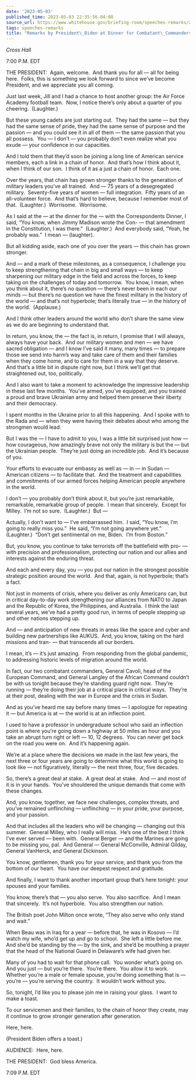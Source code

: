 ```yaml
---
date: '2023-05-03'
published_time: 2023-05-03 22:35:56-04:00
source_url: https://www.whitehouse.gov/briefing-room/speeches-remarks/2023/05/03/remarks-by-president-biden-at-dinner-for-combatant-commanders/
tags: speeches-remarks
title: "Remarks by President\_Biden at Dinner for Combatant\_Commanders"
---
```

 
*Cross Hall*

7:00 P.M. EDT

THE PRESIDENT:  Again, welcome.  And thank you for all — all for being
here.  Folks, this is something we look forward to since we’ve become
President, and we appreciate you all coming.

Just last week, Jill and I had a chance to host another group: the Air
Force Academy football team.  Now, I notice there’s only about a quarter
of you cheering.  (Laughter.)

But these young cadets are just starting out.  They had the same — but
they had the same sense of pride, they had the same sense of purpose and
the passion — and you could see it in all of them — the same passion
that you all possess.  You — I don’t — you probably don’t even realize
what you exude — your confidence in our capacities.

And I told them that they’d soon be joining a long line of American
service members, each a link in a chain of honor.  And that’s how I
think about it, when I think of our son.  I think of it as a just a
chain of honor.  Each one.

Over the years, that chain has grown stronger thanks to the generation
of military leaders you’ve all trained.  And — 75 years of a
desegregated military.  Seventy-five years of women — full integration. 
Fifty years of an all-volunteer force.  And that’s hard to believe,
because I remember most of that.  (Laughter.)  Worrisome.  Worrisome.

As I said at the — at the dinner for the — with the Correspondents
Dinner, I said, “You know, when Jimmy Madison wrote the Con- — that
amendment in the Constitution, I was there.”  (Laughter.)  And everybody
said, “Yeah, he probably was.”  I mean — (laughter).

But all kidding aside, each one of you over the years — this chain has
grown stronger.

And — and a mark of these milestones, as a consequence, I challenge you
to keep strengthening that chain in big and small ways — to keep
sharpening our military edge in the field and across the forces, to keep
taking on the challenges of today and tomorrow.  You know, I mean, when
you think about it, there’s no question — there’s never been in each our
minds — but there’s no question we have the finest military in the
history of the world — and that’s not hyperbole; that’s literally true —
in the history of the world.  (Applause.)

And I think other leaders around the world who don’t share the same view
as we do are beginning to understand that.

In return, you know, the — the fact is, in return, I promise that I will
always, always have your back.  And our military women and men — we have
sacred obligation — and I know I’ve said it many, many times — to
prepare those we send into harm’s way and take care of them and their
families when they come home, and to care for them in a way that they
deserve.  And that’s a little bit in dispute right now, but I think
we’ll get that straightened out, too, politically.

And I also want to take a moment to acknowledge the impressive
leadership in these last few months.  You’ve armed, you’ve equipped, and
you trained a proud and brave Ukrainian army and helped them preserve
their liberty and their democracy.

I spent months in the Ukraine prior to all this happening.  And I spoke
with to the Rada and — when they were having their debates about who
among the strongmen would lead. 

But I was the — I have to admit to you, I was a little bit surprised
just how — how courageous, how amazingly brave not only the military is
but the — but the Ukrainian people.  They’re just doing an incredible
job.  And it’s because of you. 

Your efforts to evacuate our embassy as well as — in — in Sudan —
American citizens — to facilitate that.  And the treatment and
capabilities and commitments of our armed forces helping American people
anywhere in the world.  

I don’t — you probably don’t think about it, but you’re just remarkable,
remarkable, remarkable group of people.  I mean that sincerely.  Except
for Milley.  I’m not so sure.  (Laughter.)  But —

Actually, I don’t want to — I’ve embarrassed him.  I said, “You know,
I’m going to really miss you.”  He said, “I’m not going anywhere yet.” 
(Laughter.)  “Don’t get sentimental on me, Biden.  I’m from Boston.”

But, you know, you continue to take terrorists off the battlefield with
pro- — with precision and professionalism, protecting our nation and our
allies and interests against the enduring threat. 

And each and every day, you — you put our nation in the strongest
possible strategic position around the world.  And that, again, is not
hyperbole; that’s a fact. 

Not just in moments of crisis, where you deliver as only Americans can,
but in critical day-to-day work strengthening our alliances from NATO to
Japan and the Republic of Korea, the Philippines, and Australia.  I
think the last several years, we’ve had a pretty good run, in terms of
people stepping up and other nations stepping up.

And — and anticipation of new threats in areas like the space and cyber
and building new partnerships like AUKUS.  And, you know, taking on the
hard missions and tran- — that transcends all our borders.

I mean, it’s — it’s just amazing.  From responding from the global
pandemic, to addressing historic levels of migration around the world.

In fact, our two combatant commanders, General Cavoli, head of the
European Command, and General Langley of the African Command couldn’t be
with us tonight because they’re standing guard right now.  They’re
running — they’re doing their job at a critical place in critical ways. 
They’re at their post, dealing with the war in Europe and the crisis in
Sudan. 

And as you’ve heard me say before many times — I apologize for repeating
it — but America is at — the world is at an inflection point. 

I used to have a professor in undergraduate school who said an
inflection point is where you’re going down a highway at 50 miles an
hour and you take an abrupt turn right or left — 10, 12 degrees.  You
can never get back on the road you were on.  And it’s happening again.  
  
We’re at a place where the decisions we made in the last few years, the
next three or four years are going to determine what this world is going
to look like — not figuratively, literally — the next three, four, five
decades.   
  
So, there’s a great deal at stake.  A great deal at stake.  And — and
most of it is in your hands.  You’ve shouldered the unique demands that
come with these changes. 

And, you know, together, we face new challenges, complex threats, and
you’ve remained unflinching — unflinching — in your pride, your purpose,
and your passion.

And that includes all the leaders who will be changing — changing out
this summer.  General Milley, who I really will miss.  He’s one of the
best I think I’ve ever served — been with.  General Berger — and the
Marines are going to be missing you, pal.  And General — General
McConville, Admiral Gilday, General VanHerck, and General Dickinson.

You know, gentlemen, thank you for your service, and thank you from the
bottom of our heart.  You have our deepest respect and gratitude.

And finally, I want to thank another important group that’s here
tonight: your spouses and your families.

You know, there’s that — you also serve.  You also sacrifice.  And I
mean that sincerely.  It’s not hyperbole.  You also strengthen our
nation.  
  
The British poet John Milton once wrote, “They also serve who only stand
and wait.”  
  
When Beau was in Iraq for a year — before that, he was in Kosovo — I’d
watch my wife, who’d get up and go to school.  She left a little before
me.  And she’d be standing by the — by the sink, and she’d be mouthing a
prayer that the head of the National Guard in Delaware’s wife had given
her.  
  
Many of you had to wait for that phone call.  You wonder what’s going
on.  And you just — but you’re there.  You’re there.  You allow it to
work.  Whether you’re a male or female spouse, you’re doing something
that is — you’re — you’re serving the country.  It wouldn’t work without
you.

So, tonight, I’d like you to please join me in raising your glass.  I
want to make a toast.

To our servicemen and their families, to the chain of honor they create,
may it continue to grow stronger generation after generation.  
  
Here, here.  
  
(President Biden offers a toast.)  
  

AUDIENCE:  Here, here.  
  
THE PRESIDENT:  God bless America.  
  
7:09 P.M. EDT
